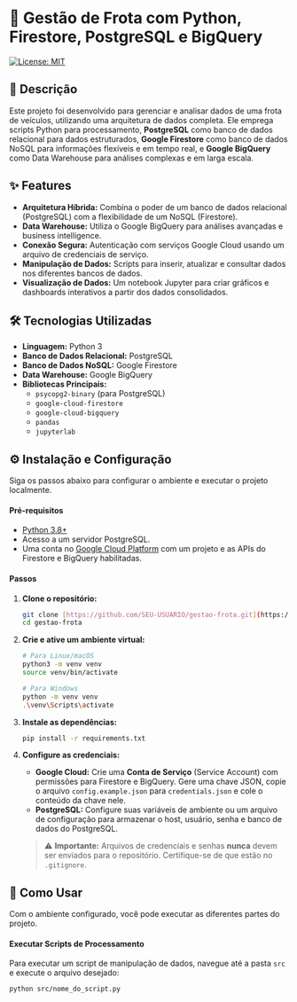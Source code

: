 # 🚗 Gestão de Frota com Python, Firestore, PostgreSQL e BigQuery

[![License: MIT](https://img.shields.io/badge/License-MIT-yellow.svg)](https://opensource.org/licenses/MIT)

## 📄 Descrição

Este projeto foi desenvolvido para gerenciar e analisar dados de uma frota de veículos, utilizando uma arquitetura de dados completa. Ele emprega scripts Python para processamento, **PostgreSQL** como banco de dados relacional para dados estruturados, **Google Firestore** como banco de dados NoSQL para informações flexíveis e em tempo real, e **Google BigQuery** como Data Warehouse para análises complexas e em larga escala.

## ✨ Features

-   **Arquitetura Híbrida:** Combina o poder de um banco de dados relacional (PostgreSQL) com a flexibilidade de um NoSQL (Firestore).
-   **Data Warehouse:** Utiliza o Google BigQuery para análises avançadas e business intelligence.
-   **Conexão Segura:** Autenticação com serviços Google Cloud usando um arquivo de credenciais de serviço.
-   **Manipulação de Dados:** Scripts para inserir, atualizar e consultar dados nos diferentes bancos de dados.
-   **Visualização de Dados:** Um notebook Jupyter para criar gráficos e dashboards interativos a partir dos dados consolidados.

## 🛠️ Tecnologias Utilizadas

-   **Linguagem:** Python 3
-   **Banco de Dados Relacional:** PostgreSQL
-   **Banco de Dados NoSQL:** Google Firestore
-   **Data Warehouse:** Google BigQuery
-   **Bibliotecas Principais:**
    -   `psycopg2-binary` (para PostgreSQL)
    -   `google-cloud-firestore`
    -   `google-cloud-bigquery`
    -   `pandas`
    -   `jupyterlab`

## ⚙️ Instalação e Configuração

Siga os passos abaixo para configurar o ambiente e executar o projeto localmente.

#### Pré-requisitos

-   [Python 3.8+](https://www.python.org/downloads/)
-   Acesso a um servidor PostgreSQL.
-   Uma conta no [Google Cloud Platform](https://cloud.google.com/) com um projeto e as APIs do Firestore e BigQuery habilitadas.

#### Passos

1.  **Clone o repositório:**
    ```bash
    git clone [https://github.com/SEU-USUARIO/gestao-frota.git](https://github.com/SEU-USUARIO/gestao-frota.git)
    cd gestao-frota
    ```

2.  **Crie e ative um ambiente virtual:**
    ```bash
    # Para Linux/macOS
    python3 -m venv venv
    source venv/bin/activate

    # Para Windows
    python -m venv venv
    .\venv\Scripts\activate
    ```

3.  **Instale as dependências:**
    ```bash
    pip install -r requirements.txt
    ```

4.  **Configure as credenciais:**
    -   **Google Cloud:** Crie uma **Conta de Serviço** (Service Account) com permissões para Firestore e BigQuery. Gere uma chave JSON, copie o arquivo `config.example.json` para `credentials.json` e cole o conteúdo da chave nele.
    -   **PostgreSQL:** Configure suas variáveis de ambiente ou um arquivo de configuração para armazenar o host, usuário, senha e banco de dados do PostgreSQL.
    > ⚠️ **Importante:** Arquivos de credenciais e senhas **nunca** devem ser enviados para o repositório. Certifique-se de que estão no `.gitignore`.

## 🚀 Como Usar

Com o ambiente configurado, você pode executar as diferentes partes do projeto.

#### Executar Scripts de Processamento

Para executar um script de manipulação de dados, navegue até a pasta `src` e execute o arquivo desejado:
```bash
python src/nome_do_script.py